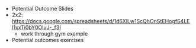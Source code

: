 - Potential Outcome Slides
- 2x2: https://docs.google.com/spreadsheets/d/1d6XlLw1ScQhOnStEHogfS4LEl1xxTi0bY0OIuJ-_f3I 
  - work through gym example
- Potential outcomes exercises